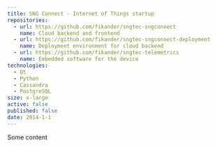 ```yaml
---
title: SNG Connect - Internet of Things startup
repositories:
  - url: https://github.com/fikander/sngtec-sngconnect
    name: Cloud backend and frontend
  - url: https://github.com/fikander/sngtec-sngconnect-deployment
    name: Deployment environment for cloud backend
  - url: https://github.com/fikander/sngtec-telemetrics
    name: Embedded software for the device
technologies:
  - Qt
  - Python
  - Cassandra
  - PostgreSQL
size: x-large
active: false
published: false
date: 2014-1-1
---
```

Some content